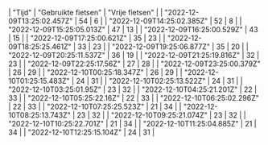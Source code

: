 | "Tijd" | "Gebruikte fietsen" | "Vrije fietsen" |
| "2022-12-09T13:25:02.457Z" | 54 | 6 |
| "2022-12-09T14:25:02.385Z" | 52 | 8 |
| "2022-12-09T15:25:05.013Z" | 47 | 13 |
| "2022-12-09T16:25:00.529Z" | 43 | 15 |
| "2022-12-09T17:25:00.621Z" | 35 | 23 |
| "2022-12-09T18:25:25.461Z" | 33 | 23 |
| "2022-12-09T19:25:06.877Z" | 35 | 20 |
| "2022-12-09T20:25:11.537Z" | 36 | 19 |
| "2022-12-09T21:25:19.816Z" | 32 | 23 |
| "2022-12-09T22:25:17.56Z" | 27 | 28 |
| "2022-12-09T23:25:00.379Z" | 26 | 29 |
| "2022-12-10T00:25:18.347Z" | 26 | 29 |
| "2022-12-10T01:25:15.483Z" | 24 | 31 |
| "2022-12-10T02:25:13.522Z" | 24 | 31 |
| "2022-12-10T03:25:01.95Z" | 23 | 32 |
| "2022-12-10T04:25:21.201Z" | 22 | 33 |
| "2022-12-10T05:25:22.16Z" | 22 | 33 |
| "2022-12-10T06:25:02.296Z" | 22 | 33 |
| "2022-12-10T07:25:25.523Z" | 21 | 34 |
| "2022-12-10T08:25:13.743Z" | 23 | 32 |
| "2022-12-10T09:25:21.074Z" | 23 | 32 |
| "2022-12-10T10:25:22.701Z" | 21 | 34 |
| "2022-12-10T11:25:04.885Z" | 21 | 34 |
| "2022-12-10T12:25:15.104Z" | 24 | 31 |

